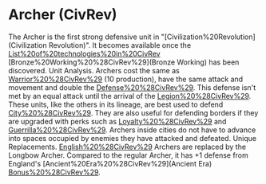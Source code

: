 # Archer (CivRev)

The Archer is the first strong defensive unit in "[Civilization%20Revolution](Civilization Revolution)". It becomes available once the [List%20of%20technologies%20in%20CivRev](technology) [Bronze%20Working%20%28CivRev%29](Bronze Working) has been discovered.
Unit Analysis.
Archers cost the same as [Warrior%20%28CivRev%29](Warriors) (10 production), have the same attack and movement and double the [Defense%20%28CivRev%29](defense). This defense isn't met by an equal attack until the arrival of the [Legion%20%28CivRev%29](Legion).
These units, like the others in its lineage, are best used to defend [City%20%28CivRev%29](cities). They are also useful for defending borders if they are upgraded with perks such as [Loyalty%20%28CivRev%29](Loyalty) and [Guerrilla%20%28CivRev%29](Guerrilla).
Archers inside cities do not have to advance into spaces occupied by enemies they have attacked and defeated.
Unique Replacements.
[English%20%28CivRev%29](English) Archers are replaced by the Longbow Archer. Compared to the regular Archer, it has +1 defense from England's [Ancient%20Era%20%28CivRev%29](Ancient Era) [Bonus%20%28CivRev%29](bonus).